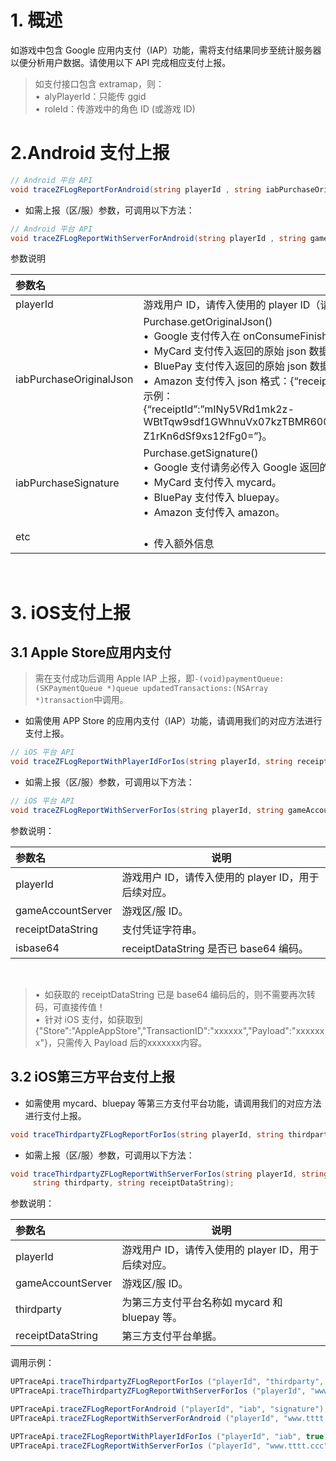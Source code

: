# 1. 概述

如游戏中包含 Google 应用内支付（IAP）功能，需将支付结果同步至统计服务器以便分析用户数据。请使用以下 API 完成相应支付上报。

> 如支付接口包含 extramap，则：<br>
> &bull;&ensp;alyPlayerId：只能传 ggid</br>
> &bull;&ensp;roleId：传游戏中的角色 ID (或游戏 ID)


# 2.Android 支付上报

```csharp
// Android 平台 API
void traceZFLogReportForAndroid(string playerId , string iabPurchaseOriginalJson, string iabPurchaseSignature);
```

- 如需上报（区/服）参数，可调用以下方法：

```csharp
// Android 平台 API
void traceZFLogReportWithServerForAndroid(string playerId , string gameAccountServer, string iabPurchaseOriginalJson, string iabPurchaseSignature,Dictionary <  string,string> etc );
```

参数说明

|参数名|说明|
|:----  |-----   |
|playerId | 游戏用户 ID，请传入使用的 player ID（请确认与登录上报的 playerId 保持一致）。  |
|iabPurchaseOriginalJson |  Purchase.getOriginalJson()<br>&bull;&ensp;Google 支付传入在 onConsumeFinished(Purchase, IabResult) 中返回的原始数据。</br>&bull;&ensp;MyCard 支付传入返回的原始 json 数据。<br>&bull;&ensp;BluePay 支付传入返回的原始 json 数据。</br>&bull;&ensp;Amazon 支付传入 json 格式：{“receiptId”:”yourReceiptId”,”userId”:”yourUserId”}<br>示例：</br>{“receiptId”:”mINy5VRd1mk2z-WBtTqw9sdf1GWhnuVx07kzTBMR600=:2:11”,”userId”:”LRyD0FfW_3zeOlfJyxpVll-Z1rKn6dSf9xs12fFg0=”}。|
| iabPurchaseSignature|  Purchase.getSignature()<br>&bull;&ensp;Google 支付请务必传入 Google 返回的原始数据。</br>&bull;&ensp;MyCard 支付传入 mycard。<br>&bull;&ensp;BluePay 支付传入 bluepay。</br>&bull;&ensp;Amazon 支付传入 amazon。|
| etc| <br>&bull;&ensp;传入额外信息  
&ensp;

# 3. iOS支付上报

## 3.1 Apple Store应用内支付
> 需在支付成功后调用 Apple IAP 上报，即`-(void)paymentQueue:(SKPaymentQueue *)queue updatedTransactions:(NSArray *)transaction`中调用。

- 如需使用 APP Store 的应用内支付（IAP）功能，请调用我们的对应方法进行支付上报。

```csharp
// iOS 平台 API
void traceZFLogReportWithPlayerIdForIos(string playerId, string receiptDataString, bool isbase64);
```
- 如需上报（区/服）参数，可调用以下方法：

```csharp
// iOS 平台 API
void traceZFLogReportWithServerForIos(string playerId, string gameAccountServer, string receiptDataString, bool isbase64);
```
参数说明：

|参数名|说明|
|:----  |-----   |
|playerId |游戏用户 ID，请传入使用的 player ID，用于后续对应。   |
|gameAccountServer | 游戏区/服 ID。  |
|receiptDataString |  支付凭证字符串。  |
|isbase64 | receiptDataString 是否已 base64 编码。  |

&ensp;

> &bull;&ensp;如获取的 receiptDataString 已是 base64 编码后的，则不需要再次转码，可直接传值！<br>
> &bull;&ensp;针对 iOS 支付，如获取到 {"Store":"AppleAppStore","TransactionID":"xxxxxx","Payload":"xxxxxxx"}，只需传入 Payload 后的xxxxxxx内容。</br>


## 3.2 iOS第三方平台支付上报

- 如需使用 mycard、bluepay 等第三方支付平台功能，请调用我们的对应方法进行支付上报。

```csharp
void traceThirdpartyZFLogReportForIos(string playerId, string thirdparty, string receiptDataString);
```
- 如需上报（区/服）参数，可调用以下方法：

```csharp
void traceThirdpartyZFLogReportWithServerForIos(string playerId, string gameAccountServer, 
     string thirdparty, string receiptDataString);
```
参数说明：

|参数名|说明|
|:----  |-----   |
|playerId |游戏用户 ID，请传入使用的 player ID，用于后续对应。   |
|gameAccountServer | 游戏区/服 ID。  |
|thirdparty |  为第三方支付平台名称如 mycard 和 bluepay 等。  |
|receiptDataString | 第三方支付平台单据。  |

调用示例：

```csharp
UPTraceApi.traceThirdpartyZFLogReportForIos ("playerId", "thirdparty", "receiptDataString");
UPTraceApi.traceThirdpartyZFLogReportWithServerForIos ("playerId", "www.tttt.ccc", "thirdparty", "receiptDataString");

UPTraceApi.traceZFLogReportForAndroid ("playerId", "iab", "signature");
UPTraceApi.traceZFLogReportWithServerForAndroid ("playerId", "www.tttt.ccc", "original", "signature");

UPTraceApi.traceZFLogReportWithPlayerIdForIos ("playerId", "iab", true);
UPTraceApi.traceZFLogReportWithServerForIos ("playerId", "www.tttt.ccc", "iab", false);
```